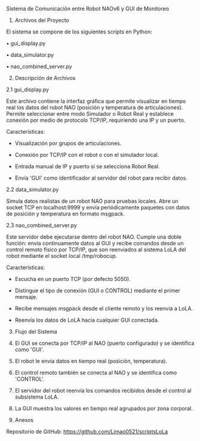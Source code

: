 Sistema de Comunicación entre Robot NAOv6 y GUI de Monitoreo 

1. Archivos del Proyecto 

El sistema se compone de los siguientes scripts en Python: 

• gui_display.py 

• data_simulator.py 

• nao_combined_server.py 

2. Descripción de Archivos 

2.1 gui_display.py 

Este archivo contiene la interfaz gráfica que permite visualizar en tiempo real los datos del robot NAO (posición y temperatura de articulaciones). Permite seleccionar entre modo Simulador o Robot Real y establece conexión por medio de protocolo TCP/IP, requiriendo una IP y un puerto. 

Características: 

- Visualización por grupos de articulaciones. 

- Conexión por TCP/IP con el robot o con el simulador local. 

- Entrada manual de IP y puerto si se selecciona Robot Real. 

- Envía 'GUI' como identificador al servidor del robot para recibir datos. 

2.2 data_simulator.py 

Simula datos realistas de un robot NAO para pruebas locales. Abre un socket TCP en localhost:9999 y envía periódicamente paquetes con datos de posición y temperatura en formato msgpack. 

2.3 nao_combined_server.py 

Este servidor debe ejecutarse dentro del robot NAO. Cumple una doble función: envía continuamente datos al GUI y recibe comandos desde un control remoto físico por TCP/IP, que son reenviados al sistema LoLA del robot mediante el socket local /tmp/robocup. 

Características: 

- Escucha en un puerto TCP (por defecto 5050). 

- Distingue el tipo de conexión (GUI o CONTROL) mediante el primer mensaje. 

- Recibe mensajes msgpack desde el cliente remoto y los reenvía a LoLA. 

- Reenvía los datos de LoLA hacia cualquier GUI conectada. 

3. Flujo del Sistema 

1. El GUI se conecta por TCP/IP al NAO (puerto configurado) y se identifica como 'GUI'. 
 2. El robot le envía datos en tiempo real (posición, temperatura). 
 3. El control remoto también se conecta al NAO y se identifica como 'CONTROL'. 
 4. El servidor del robot reenvía los comandos recibidos desde el control al subsistema LoLA. 
 5. La GUI muestra los valores en tiempo real agrupados por zona corporal. 

4. Anexos 

Repositorio de GitHub: https://github.com/Limao0521/scriptsLoLa 

 
